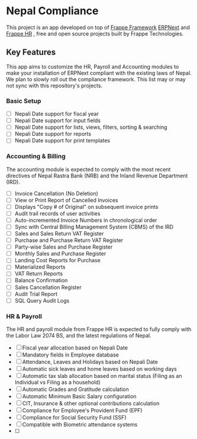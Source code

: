 # Nepal Compliance

This project is an app developed on top of [Frappe Framework](https://github.com/frappe/frappe) [ERPNext](https://github.com/frappe/erpnext) and [Frappe HR](https://github.com/frappe/hrms)  , free and open source projects built by Frappe Technologies.

## Key Features
This app aims to customize the HR, Payroll and Accounting modules to make your installation of ERPNext compliant with the existing laws of Nepal. We plan to slowly roll out the compliance framework. This list may or may not sync with this repository's projects.

### Basic Setup
- [ ] Nepali Date support for fiscal year
- [ ] Nepali Date support for input fields
- [ ] Nepali Date support for lists, views, filters, sorting & searching
- [ ] Nepali Date support for reports
- [ ] Nepali Date support for print templates
### Accounting & Billing
The accounting module is expected to comply with the most recent directives of Nepal Rastra Bank (NRB) and the Inland Revenue Department (IRD).
- [ ] Invoice Cancellation (No Deletion)
- [ ] View or Print Report of Cancelled Invoices
- [ ] Displays "Copy # of Original" on subsequent invoice prints
- [ ] Audit trail records of user activities
- [ ] Auto-incremented Invoice Numbers in chronological order
- [ ] Sync with Central Billing Management System (CBMS) of the IRD
- [ ] Sales and Sales Return VAT Register
- [ ] Purchase and Purchase Return VAT Register
- [ ] Party-wise Sales and Purchase Register
- [ ] Monthly  Sales and Purchase Register
- [ ] Landing Cost Reports for Purchase
- [ ] Materialized Reports
- [ ] VAT Return Reports
- [ ] Balance Confirmation
- [ ] Sales Cancellation Register
- [ ] Audit Trial Report
- [ ] SQL Query Audit Logs

### HR & Payroll
The HR and payroll module from Frappe HR is expected to fully comply with the Labor Law 2074 BS, and the latest regulations of Nepal.
- [ ] Fiscal year allocation based on Nepali Date
- [ ] Mandatory fields in Employee database
- [ ] Attendance, Leaves and Holidays based on Nepali Date
- [ ] Automatic sick leaves and home leaves based on working days
- [ ] Automatic tax slab allocation based on marital status (Filing as an Individual vs Filing as a household)
- [ ] Automatic Grades and Gratitude calculation
- [ ] Automatic Minimum Basic Salary configuration
- [ ] CIT, Insurance & other optional contributions calculation
- [ ] Compliance for Employee's Provident Fund (EPF)
- [ ] Compliance for Social Security Fund (SSF)
- [ ] Compatible with Biometric attendance systems
- [ ] 

